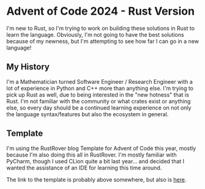# Advent of Code 2024 - Rust Version

I'm new to Rust, so I'm trying to work on building these solutions in Rust to learn the language. 
Obviously, I'm not going to have the best solutions because of my newness, but I'm attempting to 
see how far I can go in a new language!

## My History

I'm a Mathematician turned Software Engineer / Research Engineer with a lot of experience in Python and C++
more than anything else. I'm trying to pick up Rust as well, due to being interested in the "new hotness" 
that is Rust. I'm not familiar with the community or what crates exist or anything else, so every
day should be a continued learning experience on not only the language syntax/features but also the 
ecosystem in general.

## Template

I'm using the RustRover blog Template for Advent of Code this year, mostly because I'm also doing this
all in RustRover. I'm mostly familiar with PyCharm, though I used CLion quite a bit last year... and decided
that I wanted the assistance of an IDE for learning this time around.

The link to the template is probably above somewhere, but also is [here](https://github.com/bravit/advent-of-code-rust-template).